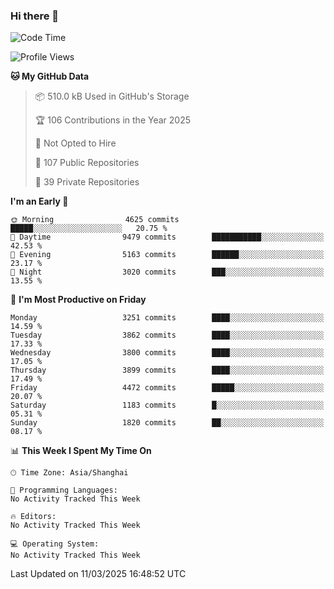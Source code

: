 ### Hi there 👋

<!--
**qbosen/qbosen** is a ✨ _special_ ✨ repository because its `README.md` (this file) appears on your GitHub profile.

Here are some ideas to get you started:

- 🔭 I’m currently working on ...
- 🌱 I’m currently learning ...
- 👯 I’m looking to collaborate on ...
- 🤔 I’m looking for help with ...
- 💬 Ask me about ...
- 📫 How to reach me: ...
- 😄 Pronouns: ...
- ⚡ Fun fact: ...
-->

<!--START_SECTION:waka-->
![Code Time](http://img.shields.io/badge/Code%20Time-2%2C111%20hrs%2036%20mins-blue)

![Profile Views](http://img.shields.io/badge/Profile%20Views-0-blue)

**🐱 My GitHub Data** 

> 📦 510.0 kB Used in GitHub's Storage 
 > 
> 🏆 106 Contributions in the Year 2025
 > 
> 🚫 Not Opted to Hire
 > 
> 📜 107 Public Repositories 
 > 
> 🔑 39 Private Repositories 
 > 
**I'm an Early 🐤** 

```text
🌞 Morning                4625 commits        █████░░░░░░░░░░░░░░░░░░░░   20.75 % 
🌆 Daytime                9479 commits        ███████████░░░░░░░░░░░░░░   42.53 % 
🌃 Evening                5163 commits        ██████░░░░░░░░░░░░░░░░░░░   23.17 % 
🌙 Night                  3020 commits        ███░░░░░░░░░░░░░░░░░░░░░░   13.55 % 
```
📅 **I'm Most Productive on Friday** 

```text
Monday                   3251 commits        ████░░░░░░░░░░░░░░░░░░░░░   14.59 % 
Tuesday                  3862 commits        ████░░░░░░░░░░░░░░░░░░░░░   17.33 % 
Wednesday                3800 commits        ████░░░░░░░░░░░░░░░░░░░░░   17.05 % 
Thursday                 3899 commits        ████░░░░░░░░░░░░░░░░░░░░░   17.49 % 
Friday                   4472 commits        █████░░░░░░░░░░░░░░░░░░░░   20.07 % 
Saturday                 1183 commits        █░░░░░░░░░░░░░░░░░░░░░░░░   05.31 % 
Sunday                   1820 commits        ██░░░░░░░░░░░░░░░░░░░░░░░   08.17 % 
```


📊 **This Week I Spent My Time On** 

```text
🕑︎ Time Zone: Asia/Shanghai

💬 Programming Languages: 
No Activity Tracked This Week

🔥 Editors: 
No Activity Tracked This Week

💻 Operating System: 
No Activity Tracked This Week
```


 Last Updated on 11/03/2025 16:48:52 UTC
<!--END_SECTION:waka-->
